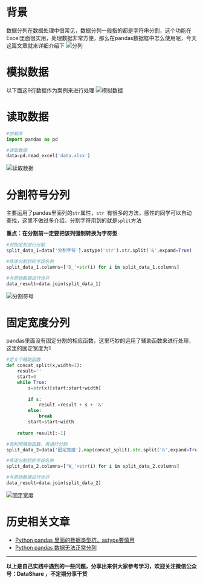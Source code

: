 # 背景
数据分列在数据处理中很常见，数据分列一般指的都是字符串分割，这个功能在Excel里面很实用，处理数据非常方便，那么在pandas数据框中怎么使用呢，今天这篇文章就来详细介绍下
![分列](./images/6641583-51cfe68e74cd4ab3.webp)

# 模拟数据
以下面这9行数据作为案例来进行处理
![模拟数据](./images/6641583-5e78db01e9c35725.webp)

# 读取数据
```python
#加载库
import pandas as pd

#读取数据
data=pd.read_excel('data.xlsx')
```
![读取数据](./images/6641583-a947f18ceb585b29.webp)
# 分割符号分列
主要运用了pandas里面列的`str`属性，`str `有很多的方法，感性的同学可以自动查找，这里不做过多介绍。分割字符用到的就是`split`方法

**重点：在分割前一定要把该列强制转换为字符型**

```python
#对指定列进行分割
split_data_1=data['分割字符'].astype('str').str.split('&',expand=True)

#修改分割后的字段名称
split_data_1.columns=['D_'+str(i) for i in split_data_1.columns]

#与原始数据进行合并
data_result=data.join(split_data_1)
```
![分割符号](./images/6641583-3e23f747829f6a61.webp)

# 固定宽度分列
pandas里面没有固定分割的相应函数，这里巧妙的运用了辅助函数来进行处理，这里的固定宽度为1

```python
#定义个辅助函数
def concat_split(x,width=1):
    result=''
    start=0
    while True:
        s=str(x)[start:start+width]
        
        if s:
            result =result + s + '&'
        else:
            break
        start=start+width
        
    return result[:-1]

#先利用辅助函数，再进行分割
split_data_2=data['固定宽度'].map(concat_split).str.split('&',expand=True)

#修改分割后的字段名称
split_data_2.columns=['W_'+str(i) for i in split_data_2.columns]

#与原始数据进行合并
data_result=data.join(split_data_2)
```
![固定宽度](./images/6641583-ec992c559e6cf4aa.webp)

# 历史相关文章
- [Python pandas 里面的数据类型坑，astype要慎用](./Python-pandas-里面的数据类型坑，astype要慎用.md)
- [Python pandas 数据无法正常分列](./Python-pandas-数据无法正常分列.md)

**************************************************************************
**以上是自己实践中遇到的一些问题，分享出来供大家参考学习，欢迎关注微信公众号：DataShare ，不定期分享干货**
